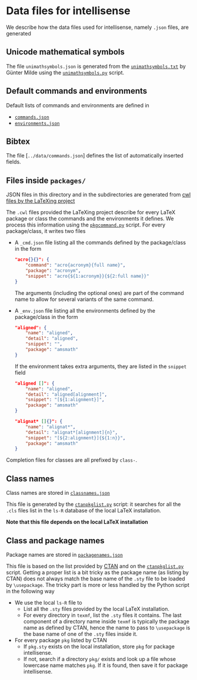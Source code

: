 
# Data files for intellisense

We describe how the data files used for intellisense, namely `.json` files, are generated

## Unicode mathematical symbols

The file `unimathsymbols.json` is generated from the [`unimathsymbols.txt`](http://milde.users.sourceforge.net/LUCR/Math/data/unimathsymbols.txt) by Günter Milde using the [`unimathsymbols.py`](../dev/unimathsymbols.py) script.

## Default commands and environments

Default lists of commands and environments are defined in

- [`commands.json`](commands.json)
- [`environments.json`](environments.json)

## Bibtex

The file [`../data/commands.json`] defines the list of automatically inserted fields.

## Files inside `packages/`

JSON files in this directory and in the subdirectories are generated
from [cwl files by the LaTeXing project](https://github.com/LaTeXing/LaTeX-cwl)

The `.cwl` files provided the LaTeXing project describe for every LaTeX package or class the commands and the environments it defines. We process this information using the [`pkgcommand.py`](../dev/pkgcommand.py) script. For every package/class, it writes two files

- A `_cmd.json` file listing all the commands defined by the package/class in the form

    ```json
    "acro{}{}": {
        "command": "acro{acronym}{full name}",
        "package": "acronym",
        "snippet": "acro{${1:acronym}}{${2:full name}}"
    }
    ```

    The arguments (including the optional ones) are part of the command name to allow for several variants of the same command.

- A `_env.json` file listing all the environments defined by the package/class in the form

    ```json
    "aligned": {
        "name": "aligned",
        "detail": "aligned",
        "snippet": "",
        "package": "amsmath"
    }
    ```

    If the environment takes extra arguments, they are listed in the `snippet` field

    ```json
    "aligned []": {
        "name": "aligned",
        "detail": "aligned[alignment]",
        "snippet": "[${1:alignment}]",
        "package": "amsmath"
   }

    "alignat* []{}": {
        "name": "alignat*",
        "detail": "alignat*[alignment]{n}",
        "snippet": "[${2:alignment}]{${1:n}}",
        "package": "amsmath"
    }
   ```

Completion files for classes are all prefixed by `class-`.

## Class names

Class names are stored in [`classnames.json`](classnames.json)

This file is generated by the [`ctanpkglist.py`](../dev/ctanpkglist.py) script: it searches for all the `.cls` files list in the `ls-R` database of the local LaTeX installation.

**Note that this file depends on the local LaTeX installation**

## Class and package names

Package names are stored in [`packagenames.json`](packagenames.json)

This file is based on the list provided by [CTAN](https://ctan.org/json/2.0/packages) and on the [`ctanpkglist.py`](../dev/ctanpkglist.py) script. Getting a proper list is a bit tricky as the package name (as listing by CTAN) does not always match the base name of the `.sty` file to be loaded by `\usepackage`. The tricky part is more or less handled by the Python script in the following way

- We use the local `ls-R` file to
  - List all the `.sty` files provided by the local LaTeX installation.
  - For every directory in `texmf`, list the `.sty` files it contains. The last component of a directory name inside `texmf` is typically the package name as defined by CTAN, hence the name to pass to `\usepackage` is the base name of one of the `.sty` files inside it.
- For every package `pkg` listed by CTAN
  - If `pkg.sty` exists on the local installation, store `pkg` for package intellisense.
  - If not, search if a directory `pkg/` exists and look up a file whose lowercase name matches `pkg`. If it is found, then save it for package intellisense.
